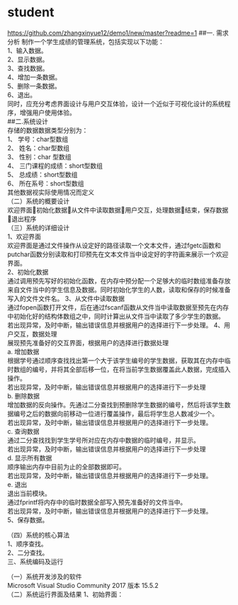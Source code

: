 # student
https://github.com/zhangxinyue12/demo1/new/master?readme=1
##一. 需求分析
制作一个学生成绩的管理系统，包括实现以下功能：  
1、输入数据。  
2、显示数据。  
3、查找数据。  
4、增加一条数据。  
5、删除一条数据。  
6、退出。  
同时，应充分考虑界面设计与用户交互体验，设计一个近似于可视化设计的系统程序，增强用户使用体验。  
##二.系统设计  
存储的数据数据类型分别为：   
1、	学号：char型数组  
2、	姓名：char型数组  
3、	性别：char 型数组  
4、	三门课程的成绩：short型数组  
5、	总成绩：short型数组  
6、	所在系号：short型数组  
其他数据视实际使用情况而定义  
（二）系统的概要设计  
	欢迎界面初始化数据从文件中读取数据用户交互，处理数据结束，保存数据退出程序  
（三）系统的详细设计  
	1、欢迎界面  
		欢迎界面是通过文件操作从设定好的路径读取一个文本文件，通过fgetc函数和putchar函数分别读取和打印预先在文本文件当中设定好的字符画来展示一个欢迎界面。  
	2、初始化数据  
		通过调用预先写好的初始化函数，在内存中预分配一个足够大的临时数组准备存放来自文件当中的学生信息及数据。同时初始化学生的人数，读取和保存的时候准备写入的文件文件名。
	3、从文件中读取数据  
		通过fopen函数打开文件，后在通过fscanf函数从文件当中读取数据至预先在内存中初始化好的结构体数组之中，同时计算出从文件当中读取了多少学生的数据。   
		若出现异常，及时中断，输出错误信息并根据用户的选择进行下一步处理。
	4、用户交互，数据处理  
		展现预先准备好的交互界面，根据用户的选择进行数据处理  
a.	增加数据    
根据学号通过顺序查找找出第一个大于该学生编号的学生数据，获取其在内存中临时数组的编号，并将其全部后移一位，在将当前学生数据覆盖此人数据，完成插入操作。  
若出现异常，及时中断，输出错误信息并根据用户的选择进行下一步处理    
b.	删除数据    
增加数据的反向操作。先通过二分查找到预删除学生数据的编号，然后将该学生数据编号之后的数据向前移动一位进行覆盖操作，最后将学生总人数减少一个。  
若出现异常，及时中断，输出错误信息并根据用户的选择进行下一步处理。  
c.	查询数据  
通过二分查找找到学生学号所对应在内存中数据的临时编号，并显示。  
若出现异常，及时中断，输出错误信息并根据用户的选择进行下一步处理  
d.	显示所有数据  
顺序输出内存中目前为止的全部数据即可。  
若出现异常，及时中断，输出错误信息并根据用户的选择进行下一步处理。  
e.	退出   
退出当前模块。  
		通过fprintf将内存中的临时数据全部写入预先准备好的文件当中。  
	若出现异常，及时中断，输出错误信息并根据用户的选择进行下一步处理。  
  5、保存数据。  

（四）系统的核心算法  
	1、顺序查找。  
	2、二分查找。  
三、系统编码及运行  

（一）系统开发涉及的软件  
	Microsoft Visual Studio Community 2017 版本 15.5.2   
（二）系统运行界面及结果
	1、初始界面：
	

